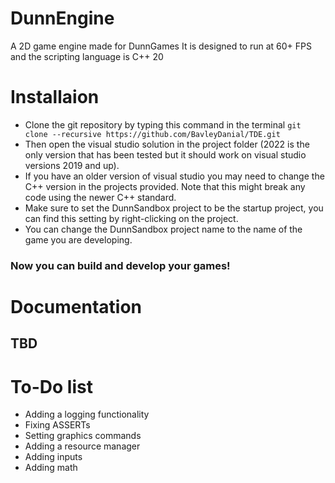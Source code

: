 # DunnEngine
A 2D game engine made for DunnGames
It is designed to run at 60+ FPS and the scripting language is C++ 20

# Installaion
- Clone the git repository by typing this command in the terminal
```git clone --recursive https://github.com/BavleyDanial/TDE.git```
- Then open the visual studio solution in the project folder (2022 is the only version that has been tested but it should work on visual studio versions 2019 and up).
- If you have an older version of visual studio you may need to change the C++ version in the projects provided. Note that this might break any code using the newer C++ standard.
- Make sure to set the DunnSandbox project to be the startup project, you can find this setting by right-clicking on the project.
- You can change the DunnSandbox project name to the name of the game you are developing.
### Now you can build and develop your games!

 # Documentation
 ## TBD

# To-Do list
- Adding a logging functionality
- Fixing ASSERTs
- Setting graphics commands
- Adding a resource manager
- Adding inputs
- Adding math
